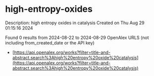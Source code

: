 # high-entropy-oxides
Description: high entropy oxides in catalysis
Created on Thu Aug 29 01:15:16 2024

Found 0 results from 2024-08-22 to 2024-08-29
OpenAlex URLS (not including from_created_date or the API key)
- [https://api.openalex.org/works?filter=title-and-abstract.search%3Ahigh%20entropy%20oxide%20catalysis](https://api.openalex.org/works?filter=title-and-abstract.search%3Ahigh%20entropy%20oxide%20catalysis)

